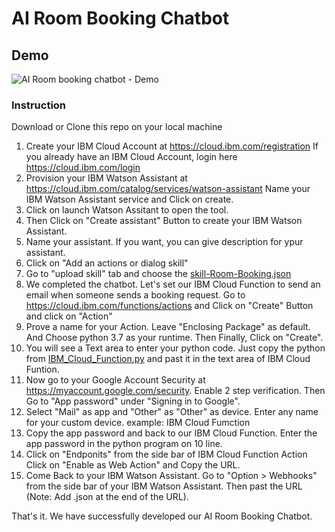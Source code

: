 # AI Room Booking Chatbot

## Demo

![AI Room booking chatbot - Demo](demo.gif)
 

### Instruction

Download or Clone this repo on your local machine

1. Create your IBM Cloud Account at https://cloud.ibm.com/registration If you already have an IBM Cloud Account, login here https://cloud.ibm.com/login
2. Provision your IBM Watson Assistant at https://cloud.ibm.com/catalog/services/watson-assistant Name your IBM Watson Assistant service and Click on create.
3. Click on launch Watson Assitant to open the tool.
4. Then Click on "Create assistant" Button to create your IBM Watson Assistant.
5. Name your assistant. If you want, you can give description for ypur assistant.
6. Click on "Add an actions or dialog skill"
7. Go to "upload skill" tab and choose the [skill-Room-Booking.json](skill-Room-Booking.json)
8. We completed the chatbot. Let's set our IBM Cloud Function to send an email when someone sends a booking request. Go to https://cloud.ibm.com/functions/actions and Click on "Create" Button and click on "Action"
9. Prove a name for your Action. Leave "Enclosing Package" as default. And Choose python 3.7 as your runtime. Then Finally, Click on "Create".
10. You will see a Text area to enter your python code. Just copy the python from [IBM_Cloud_Function.py](IBM_Cloud_Function.py) and past it in the text area of IBM Cloud Funtion.
11. Now go to your Google Account Security at https://myaccount.google.com/security. Enable 2 step verification. Then Go to "App password" under "Signing in to Google".
12. Select "Mail" as app and "Other" as "Other" as device. Enter any name for your custom device. example: IBM Cloud Fumction
13. Copy the app password and back to our IBM Cloud Function. Enter the app password in the python program on 10 line.
14. Click on "Endponits" from the side bar of IBM Cloud Function Action Click on "Enable as Web Action" and Copy the URL.
15. Come Back to your IBM Watson Assistant. Go to "Option > Webhooks" from the side bar of your IBM Watson Assistant. Then past the URL (Note: Add .json at the end of the URL).

That's it. We have successfully developed our AI Room Booking Chatbot.
